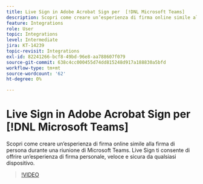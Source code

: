 ```yaml
---
title: Live Sign in Adobe Acrobat Sign per  [!DNL Microsoft Teams]
description: Scopri come creare un’esperienza di firma online simile alla firma di persona durante una riunione di  [!DNL Microsoft Teams]
feature: Integrations
role: User
topic: Integrations
level: Intermediate
jira: KT-14239
topic-revisit: Integrations
exl-id: 82241266-bcf8-49bd-96e8-aa788607f079
source-git-commit: 638c4cc000455d74dd815248d917a188830a5bfd
workflow-type: tm+mt
source-wordcount: '62'
ht-degree: 0%

---
```


# Live Sign in Adobe Acrobat Sign per [!DNL Microsoft Teams]

Scopri come creare un’esperienza di firma online simile alla firma di persona durante una riunione di Microsoft Teams. Live Sign ti consente di offrire un’esperienza di firma personale, veloce e sicura da qualsiasi dispositivo.

>[!VIDEO](https://video.tv.adobe.com/v/3425187?quality=12&learn=on&hidetitle=true)
